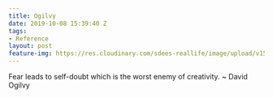 ```yaml
---
title: Ogilvy
date: 2019-10-08 15:39:40 Z
tags:
- Reference
layout: post
feature-img: https://res.cloudinary.com/sdees-reallife/image/upload/v1555658919/sample_feature_img.png
---
```


Fear leads to self-doubt which is the worst enemy of creativity. ~ David Ogilvy
